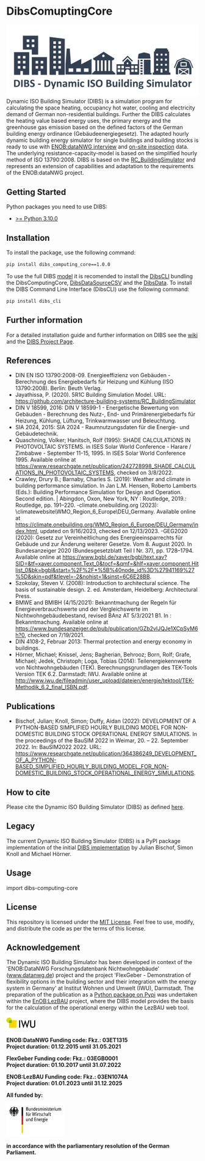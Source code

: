 # DibsComuptingCore
![DIBS_Logo](src/img/DIBS_Logo.png)
Dynamic ISO Building Simulator (DIBS) is a simulation program for calculating the space heating, occupancy hot water, cooling and electricity demand of German non-residential buildings. Further the DIBS calculates the heating value based energy uses, the primary energy and the greenhouse gas emission based on the defined factors of the German building energy ordinance (Gebäudeenergiegesetz). The adapted hourly dynamic building energy simulator for single buildings and building stocks is ready to use with [ENOB:dataNWG interview](https://www.datanwg.de/stichprobenerhebung/breitenerhebung) and [on-site inspection](https://www.datanwg.de/stichprobenerhebung/tiefenerhebung) data. The underlying resistance-capacity-model is based on the simplified hourly method of ISO 13790:2008. DIBS is based on the [RC_BuildingSimulator](https://github.com/architecture-building-systems/RC_BuildingSimulator) and represents an extension of capabilities and adaptation to the requirements of the ENOB:dataNWG project.

## Getting Started
Python packages you need to use DIBS:
- [>= Python 3.10.0](https://www.python.org/)

## Installation
To install the package, use the following command:

```bash
pip install dibs_computing_core==1.0.0
```

To use the full DIBS [model](https://iwugermany.github.io/dibs/overview) it is recomended to install the [DibsCLI](https://github.com/IWUGERMANY/DibsCLI) bundling the DibsComputingCore, [DibsDataSourceCSV](https://github.com/IWUGERMANY/DibsDataSourceCSV) and the [DibsData](https://github.com/IWUGERMANY/DibsData). To install the DIBS Command Line Interface (DibsCLI) use the following command:

```bash
pip install dibs_cli
```

## Further information
For a detailed installation guide and further information on DIBS see the [wiki](https://github.com/IWUGERMANY/DibsCLI/wiki) and the [DIBS Project Page](https://iwugermany.github.io/dibs/).

## References
- DIN EN ISO 13790:2008-09. Energieeffizienz von Gebäuden - Berechnung des Energiebedarfs für Heizung und Kühlung (ISO 13790:2008). Berlin: Beuth Verlag.
- Jayathissa, P. (2020). 5R1C Building Simulation Model. URL: https://github.com/architecture-building-systems/RC_BuildingSimulator  
- DIN V 18599, 2016: DIN V 18599-1 - Energetische Bewertung von Gebäuden - Berechnung des Nutz-, End- und Primärenergiebedarfs für Heizung, Kühlung, Lüftung, Trinkwarmwasser und Beleuchtung.
- SIA 2024, 2015: SIA 2024 - Raumnutzungsdaten für die Energie- und Gebäudetechnik.
- Quaschning, Volker; Hanitsch, Rolf (1995): SHADE CALCULATIONS IN PHOTOVOLTAIC SYSTEMS. in ISES Solar World Conference - Harare / Zimbabwe - September 11-15, 1995. In ISES Solar World Conference 1995. Available online at https://www.researchgate.net/publication/242728998_SHADE_CALCULATIONS_IN_PHOTOVOLTAIC_SYSTEMS, checked on 3/8/2022.
- Crawley, Drury B.; Barnaby, Charles S. (2019): Weather and climate in building performance simulation. In Jan L.M. Hensen, Roberto Lamberts (Eds.): Building Performance Simulation for Design and Operation. Second edition. | Abingdon, Oxon, New York, NY : Routledge, 2019.: Routledge, pp. 191–220.
-climate.onebuilding.org (2023): \climatewebsite\WMO_Region_6_Europe\DEU_Germany. Available online at https://climate.onebuilding.org/WMO_Region_6_Europe/DEU_Germany/index.html, updated on 9/16/2023, checked on 12/13/2023.
-GEG2020 (2020): Gesetz zur Vereinheitlichung des Energieeinsparrechts für Gebäude und zur Änderung weiterer Gesetze. Vom 8. August 2020. In Bundesanzeiger 2020 (Bundesgesetzblatt Teil I Nr. 37), pp. 1728–1794. Available online at https://www.bgbl.de/xaver/bgbl/text.xav?SID=&tf=xaver.component.Text_0&tocf=&qmf=&hlf=xaver.component.Hitlist_0&bk=bgbl&start=%2F%2F*%5B%40node_id%3D%27941169%27%5D&skin=pdf&tlevel=-2&nohist=1&sinst=6C6E28BB.
- Szokolay, Steven V. (2008): Introduction to architectural science. The basis of sustainable design. 2. ed. Amsterdam, Heidelberg: Architectural Press.
- BMWE and BMIBH (4/15/2021): Bekanntmachung der Regeln für Energieverbrauchswerte und der Vergleichswerte im Nichtwohngebäudebestand, revised BAnz AT 5/3/2021 B1. In : Bekanntmachung. Available online at https://www.bundesanzeiger.de/pub/publication/GZb2vlJQJe1XCpSyM6h?0, checked on 7/19/2021.
- DIN 4108-2, Februar 2013: Thermal protection and energy economy in buildings.
- Hörner, Michael; Knissel, Jens; Bagherian, Behrooz; Born, Rolf; Grafe, Michael; Jedek, Christoph; Loga, Tobias (2014): Teilenergiekennwerte von Nichtwohngebäuden (TEK). Berechnungsgrundlagen des TEK-Tools Version TEK 6.2. Darmstadt: IWU. Available online at http://www.iwu.de/fileadmin/user_upload/dateien/energie/tektool/TEK-Methodik_6.2_final_ISBN.pdf.


## Publications
- Bischof, Julian; Knoll, Simon; Duffy, Aidan (2022): DEVELOPMENT OF A PYTHON-BASED SIMPLIFIED HOURLY BUILDING MODEL FOR NON-DOMESTIC BUILDING STOCK OPERATIONAL ENERGY SIMULATIONS. In the proceedings of the BauSIM 2022 in Weimar, 20. – 22. September 2022. In: BauSIM2022 2022. URL: https://www.researchgate.net/publication/364386249_DEVELOPMENT_OF_A_PYTHON-BASED_SIMPLIFIED_HOURLY_BUILDING_MODEL_FOR_NON-DOMESTIC_BUILDING_STOCK_OPERATIONAL_ENERGY_SIMULATIONS.


## How to cite
Please cite the Dynamic ISO Building Simulator (DIBS) as defined [here](https://iwugermany.github.io/dibs/contri).


## Legacy
The current Dynamic ISO Building Simulator (DIBS) is a PyPI package implementation of the initial [DIBS implementation](https://github.com/IWUGERMANY/DIBS---Dynamic-ISO-Building-Simulator) by Julian Bischof, Simon Knoll and Michael Hörner.


## Usage
import dibs-computing-core


## License
This repository is licensed under the [MIT License](LICENSE). Feel free to use, modify, and distribute the code as per
the terms of this license.


## Acknowledgement
The Dynamic ISO Building Simulator has been developed in context of the 'ENOB:DataNWG Forschungsdatenbank Nichtwohngebäude' (www.datanwg.de) project and the project 'FlexGeber - Demonstration of flexibility options in the building sector and their integration with the energy system in Germany' at Institut Wohnen und Umwelt (IWU), Darmstadt. The preparation of the publication as a [Python package on Pypi](https://pypi.org/project/dibs-computing-core/) was undertaken within the [EnOB:LezBAU](https://www.lezbau.de/) project, where the DIBS model provides the basis for the calculation of the operational energy within the LezBAU web tool.
<p float="left">
  <img src="src/img/IWU_Logo.PNG" width="15%" /> 
</p>  

<b>ENOB:DataNWG<b>
<b>Funding code:</b>  Fkz.: 03ET1315  
<b>Project duration:</b>  01.12.2015 until 31.05.2021

<b>FlexGeber<b>
<b>Funding code:</b>  Fkz.: 03EGB0001  
<b>Project duration:</b>  01.10.2017 until 31.07.2022

<b>ENOB:LezBAU<b>
<b>Funding code:</b>  Fkz.: 03EN1074A
</br><b>Project duration:</b>  01.01.2023 until 31.12.2025
  
<b>All funded by:</b> 
<p float="left">
  <img src="src/img/BMWi_Logo.png" width="30%" /> 
</p> 
in accordance with the parliamentary resolution of the German Parliament.

